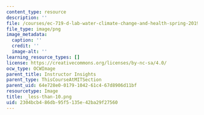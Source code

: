 ```yaml
---
content_type: resource
description: ''
file: /courses/ec-719-d-lab-water-climate-change-and-health-spring-2019/2304bcb486db95f5135e42ba29f27560_less-than-10.png
file_type: image/png
image_metadata:
  caption: ''
  credit: ''
  image-alt: ''
learning_resource_types: []
license: https://creativecommons.org/licenses/by-nc-sa/4.0/
ocw_type: OCWImage
parent_title: Instructor Insights
parent_type: ThisCourseAtMITSection
parent_uid: 64e728e0-0179-1042-61c4-67d8906d11bf
resourcetype: Image
title: _less-than-10.png
uid: 2304bcb4-86db-95f5-135e-42ba29f27560
---
```

